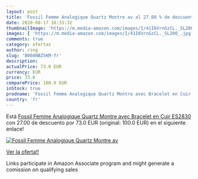 ```yaml
---
layout: post
title: 'Fossil Femme Analogique Quartz Montre av al 27.00 % de descuento'
date: 2020-08-17 16:33:32
thumbnailImage: 'https://m.media-amazon.com/images/I/41I6VrnGzCL._SL200_.jpg'
images: [ 'https://m.media-amazon.com/images/I/41I6VrnGzCL._SL200_.jpg' ]
comments: true
category: ofertas
author: ring
slug: 'B004NBZ5KM-fr'
description:
actualPrice: 73.0 EUR
currency: EUR
price: 73.0
comparePrice: 100.0 EUR
inStock: true
prodname: 'Fossil Femme Analogique Quartz Montre avec Bracelet en Cuir ES2830'
country: 'fr'
---
```


Está [Fossil Femme Analogique Quartz Montre avec Bracelet en Cuir ES2830](https://www.amazon.fr/dp/B004NBZ5KM/?tag=tolees0d-21) con 27.00 de descuento por 73.0 EUR (original: 100.0 EUR) en el siguiente enlace!

[![Fossil Femme Analogique Quartz Montre av](https://m.media-amazon.com/images/I/41I6VrnGzCL._SL200_.jpg)](https://www.amazon.fr/dp/B004NBZ5KM/?tag=tolees0d-21)

[Ver la oferta!!](https://www.amazon.fr/dp/B004NBZ5KM/?tag=tolees0d-21)

Links participate in Amazon Associate program and might generate a comission on qualifying sales


